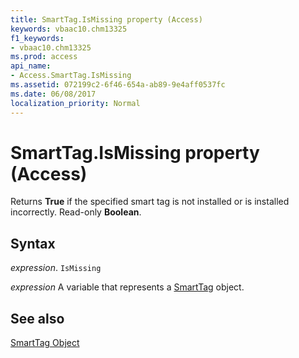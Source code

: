 ```yaml
---
title: SmartTag.IsMissing property (Access)
keywords: vbaac10.chm13325
f1_keywords:
- vbaac10.chm13325
ms.prod: access
api_name:
- Access.SmartTag.IsMissing
ms.assetid: 072199c2-6f46-654a-ab89-9e4aff0537fc
ms.date: 06/08/2017
localization_priority: Normal
---
```



# SmartTag.IsMissing property (Access)

Returns  **True** if the specified smart tag is not installed or is installed incorrectly. Read-only **Boolean**.


## Syntax

_expression_. `IsMissing`

_expression_ A variable that represents a [SmartTag](Access.SmartTag.md) object.


## See also


[SmartTag Object](Access.SmartTag.md)

